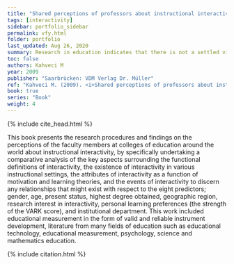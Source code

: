 ```yaml
---
title: "Shared perceptions of professors about instructional interactivity"
tags: [interactivity]
sidebar: portfolio_sidebar
permalink: vfy.html
folder: portfolio
last_updated: Aug 26, 2020
summary: Research in education indicates that there is not a settled view of what interactivity or interaction mean for learning and instruction.
toc: false
authors: Kahveci M
year: 2009
publisher: "Saarbrücken: VDM Verlag Dr. Müller"
ref: "Kahveci M. (2009). <i>Shared perceptions of professors about instructional interactivity</i>. Saarbrücken: VDM Verlag Dr. Müller."
book: true  
series: "Book"
weight: 4
---
```


{% include cite_head.html %}

This book presents the research procedures and findings on the perceptions of the faculty members at colleges of education around the world about instructional interactivity, by specifically undertaking a comparative analysis of the key aspects surrounding the functional definitions of interactivity, the existence of interactivity in various instructional settings, the attributes of interactivity as a function of motivation and learning theories, and the events of interactivity to discern any relationships that might exist with respect to the eight predictors; gender, age, present status, highest degree obtained, geographic region, research interest in interactivity, personal learning preferences (the strength of the VARK score), and institutional department. This work included educational measurement in the form of valid and reliable instrument development, literature from many fields of education such as educational technology, educational measurement, psychology, science and mathematics education.

{% include citation.html %}